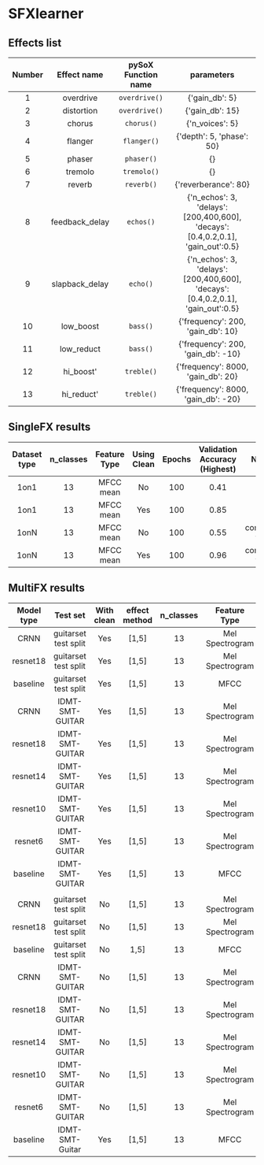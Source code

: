 # SFXlearner

## Effects list

|Number| Effect name | pySoX Function name | parameters |
|:--:|:--:|:--:|:--:|
|1|overdrive|`overdrive()`|{'gain_db': 5}|
|2|distortion|`overdrive()`|{'gain_db': 15}|
|3|chorus|`chorus()`|{'n_voices': 5}|
|4|flanger|`flanger()`|{'depth': 5, 'phase': 50}|
|5|phaser|`phaser()`|{}|
|6|tremolo|`tremolo()`|{}|
|7|reverb|`reverb()`|{'reverberance': 80}|
|8|feedback_delay|`echos()`|{'n_echos': 3, 'delays': [200,400,600], 'decays':[0.4,0.2,0.1], 'gain_out':0.5}|
|9|slapback_delay| `echo()`|{'n_echos': 3, 'delays': [200,400,600], 'decays':[0.4,0.2,0.1], 'gain_out':0.5}|
|10|low_boost|`bass()`|{'frequency': 200, 'gain_db': 10}|
|11|low_reduct|`bass()`|{'frequency': 200, 'gain_db': -10}|
|12|hi_boost'|`treble()`|{'frequency': 8000, 'gain_db': 20}|
|13|hi_reduct'|`treble()`|{'frequency': 8000, 'gain_db': -20}|

## SingleFX results
|Dataset type|n_classes|Feature Type|Using Clean|Epochs|Validation Accuracy (Highest)|Notes
|:--:|:--:|:--:|:--:|:--:|:--:|:--:|
|1on1|13|MFCC mean|No|100|0.41| |
|1on1|13|MFCC mean|Yes|100|0.85| |
|1onN|13|MFCC mean|No|100|0.55|converge fast|
|1onN|13|MFCC mean|Yes|100|0.96|converge fast|

## MultiFX results
|Model type|Test set|With clean|effect method|n_classes|Feature Type|micro F1|macro F1|Notes|
|:--:|:--:|:--:|:--:|:--:|:--:|:--:|:--:|:--:|
|CRNN|guitarset test split|Yes|[1,5]|13|Mel Spectrogram|0.999|0.999|converge slow|
|resnet18|guitarset test split|Yes|[1,5]|13|Mel Spectrogram|0.999|0.999||
|baseline|guitarset test split|Yes|[1,5]|13|MFCC|0.951|0.952|MFCC+MLP|
|CRNN|IDMT-SMT-GUITAR|Yes|[1,5]|13|Mel Spectrogram|0.963|0.961|converge slow|
|resnet18|IDMT-SMT-GUITAR|Yes|[1,5]|13|Mel Spectrogram|0.968|0.970||
|resnet14|IDMT-SMT-GUITAR|Yes|[1,5]|13|Mel Spectrogram|0.963|0.955||
|resnet10|IDMT-SMT-GUITAR|Yes|[1,5]|13|Mel Spectrogram|0.958|0.950||
|resnet6|IDMT-SMT-GUITAR|Yes|[1,5]|13|Mel Spectrogram|0.926|0.917||
|baseline|IDMT-SMT-GUITAR|Yes|[1,5]|13|MFCC|0.779|0.772|MFCC+MLP|
||||||||||
|CRNN|guitarset test split|No|[1,5]|13|Mel Spectrogram|0.967|0.968|converge slow|
|resnet18|guitarset test split|No|[1,5]|13|Mel Spectrogram|0.958|0.965||
|baseline|guitarset test split|No|1,5]|13|MFCC|0.892|0.897|MFCC+MLP|
|CRNN|IDMT-SMT-GUITAR|No|[1,5]|13|Mel Spectrogram|0.856|0.851|converge slow|
|resnet18|IDMT-SMT-GUITAR|No|[1,5]|13|Mel Spectrogram|0.876|0.906||
|resnet14|IDMT-SMT-GUITAR|No|[1,5]|13|Mel Spectrogram|0.848|0.832||
|resnet10|IDMT-SMT-GUITAR|No|[1,5]|13|Mel Spectrogram|0.860|0.844||
|resnet6|IDMT-SMT-GUITAR|No|[1,5]|13|Mel Spectrogram|0.830|0.811||
|baseline|IDMT-SMT-Guitar|Yes|[1,5]|13|MFCC|0.704|0.696|MFCC+MLP|
